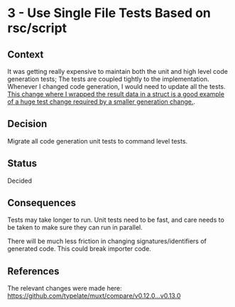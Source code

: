 # 3 - Use Single File Tests Based on rsc/script

## Context

It was getting really expensive to maintain both the unit and high level code generation tests;
The tests are coupled tightly to the implementation.
Whenever I changed code generation, I would need to update all the tests.     
[This change where I wrapped the result data in a struct is a good example of a huge test change required by a smaller generation change.](https://github.com/typelate/muxt/commit/9306e6d4b37e343d4c84f3d70e04025c77e4c0db).

## Decision

Migrate all code generation unit tests to command level tests.

## Status

Decided

## Consequences

Tests may take longer to run.
Unit tests need to be fast, and care needs to be taken to make sure they can run in parallel.

There will be much less friction in changing signatures/identifiers of generated code.
This could break importer code.

## References

The relevant changes were made here: https://github.com/typelate/muxt/compare/v0.12.0...v0.13.0
